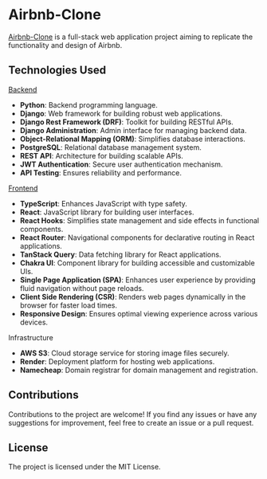 # Airbnb-Clone

[Airbnb-Clone](https://airbnbcloneproject.xyz) is a full-stack web application project aiming to replicate the functionality and design of Airbnb.

## Technologies Used

[Backend](https://github.com/mokimokheonpark/airbnb-clone-backend)

- **Python**: Backend programming language.
- **Django**: Web framework for building robust web applications.
- **Django Rest Framework (DRF)**: Toolkit for building RESTful APIs.
- **Django Administration**: Admin interface for managing backend data.
- **Object-Relational Mapping (ORM)**: Simplifies database interactions.
- **PostgreSQL**: Relational database management system.
- **REST API**: Architecture for building scalable APIs.
- **JWT Authentication**: Secure user authentication mechanism.
- **API Testing**: Ensures reliability and performance.

[Frontend](https://github.com/mokimokheonpark/airbnb-clone-frontend)

- **TypeScript**: Enhances JavaScript with type safety.
- **React**: JavaScript library for building user interfaces.
- **React Hooks**: Simplifies state management and side effects in functional components.
- **React Router**: Navigational components for declarative routing in React applications.
- **TanStack Query**: Data fetching library for React applications.
- **Chakra UI**: Component library for building accessible and customizable UIs.
- **Single Page Application (SPA)**: Enhances user experience by providing fluid navigation without page reloads.
- **Client Side Rendering (CSR)**: Renders web pages dynamically in the browser for faster load times.
- **Responsive Design**: Ensures optimal viewing experience across various devices.

Infrastructure

- **AWS S3**: Cloud storage service for storing image files securely.
- **Render**: Deployment platform for hosting web applications.
- **Namecheap**: Domain registrar for domain management and registration.

## Contributions

Contributions to the project are welcome! If you find any issues or have any suggestions for improvement, feel free to create an issue or a pull request.

## License

The project is licensed under the MIT License.

